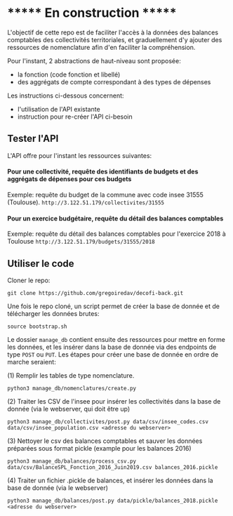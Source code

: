 # ***** En construction *****

L'objectif de cette repo est de faciliter l'accès à la données des balances comptables des collectivités territoriales, 
et graduellement d'y ajouter des ressources de nomenclature afin d'en faciliter la compréhension. 

Pour l'instant, 2 abstractions de haut-niveau sont proposée:
- la fonction (code fonction et libellé)
- des aggrégats de compte correspondant à des types de dépenses

Les instructions ci-dessous concernent:
- l'utilisation de l'API existante
- instruction pour re-créer l'API ci-besoin

## Tester l'API

L'API offre pour l'instant les ressources suivantes:

#### Pour une collectivité, requête des identifiants de budgets et des aggrégats de dépenses pour ces budgets

Exemple: requête du budget de la commune avec code insee 31555 (Toulouse).
`http://3.122.51.179/collectivites/31555`

#### Pour un exercice budgétaire, requête du détail des balances comptables

Exemple: requête du détail des balances comptables pour l'exercice 2018 à Toulouse
`http://3.122.51.179/budgets/31555/2018`

## Utiliser le code

Cloner le repo:

`git clone https://github.com/gregoiredav/decofi-back.git`

Une fois le repo cloné, un script permet de créer la base de donnée et de télécharger les données brutes:

`source bootstrap.sh`

Le dossier `manage_db` contient ensuite des ressources pour mettre en forme les données, et les insérer dans la base
de donnée via des endpoints de type `POST` ou `PUT`. Les étapes pour créer une base de donnée en ordre de marche seraient:

(1) Remplir les tables de type nomenclature.

`python3 manage_db/nomenclatures/create.py`

(2) Traiter les CSV de l'insee pour insérer les collectivités dans la base de donnée (via le webserver, qui doit être up)

`python3 manage_db/collectivites/post.py data/csv/insee_codes.csv data/csv/insee_population.csv <adresse du webserver>`

(3) Nettoyer le csv des balances comptables et sauver les données préparées sous format pickle (example pour les balances 2016)

`python3 manage_db/balances/process_csv.py data/csv/BalanceSPL_Fonction_2016_Juin2019.csv balances_2016.pickle`

(4) Traiter un fichier .pickle de balances, et insérer les données dans la base de donnée (via le webserver) 

`python3 manage_db/balances/post.py data/pickle/balances_2018.pickle <adresse du webserver>`
